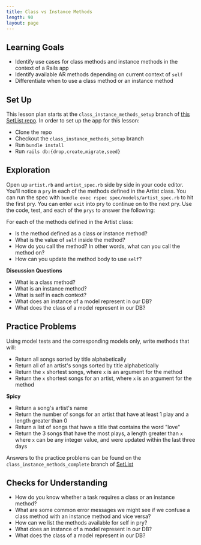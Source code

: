 ```yaml
---
title: Class vs Instance Methods
length: 90
layout: page
---
```


## Learning Goals

* Identify use cases for class methods and instance methods in the context of a Rails app
* Identify available AR methods depending on current context of `self`
* Differentiate when to use a class method or an instance method

## Set Up

This lesson plan starts at the `class_instance_methods_setup` branch of [this SetList repo](https://github.com/turingschool-examples/set_list/tree/class_instance_methods_setup). In order to set up the app for this lesson:

* Clone the repo
* Checkout the `class_instance_methods_setup` branch
* Run `bundle install`
* Run `rails db:{drop,create,migrate,seed}`

## Exploration

Open up `artist.rb` and `artist_spec.rb` side by side in your code editor. You'll notice a `pry` in each of the methods defined in the Artist class. You can run the spec with `bundle exec rspec spec/models/artist_spec.rb` to hit the first pry. You can enter `exit` into pry to continue on to the next pry. Use the code, test, and each of the `prys` to answer the following:

For each of the methods defined in the Artist class:

* Is the method defined as a class or instance method?
* What is the value of `self` inside the method?
* How do you call the method? In other words, what can you call the method on?
* How can you update the method body to use `self`?

**Discussion Questions**

* What is a class method?
* What is an instance method?
* What is self in each context?
* What does an instance of a model represent in our DB?
* What does the class of a model represent in our DB?

## Practice Problems

Using model tests and the corresponding models only, write methods that will:

* Return all songs sorted by title alphabetically
* Return all of an artist's songs sorted by title alphabetically
* Return the `x` shortest songs, where `x` is an argument for the method
* Return the `x` shortest songs for an artist, where `x` is an argument for the method

**Spicy**

* Return a song's artist's name
* Return the number of songs for an artist that have at least 1 play and a length greater than 0
* Return a list of songs that have a title that contains the word "love"
* Return the 3 songs that have the most plays, a length greater than `x` where `x` can be any integer value, and were updated within the last three days

Answers to the practice problems can be found on the `class_instance_methods_complete` branch of [SetList](https://github.com/turingschool-examples/set_list/tree/class_instance_methods_complete)

## Checks for Understanding

* How do you know whether a task requires a class or an instance method?
* What are some common error messages we might see if we confuse a class method with an instance method and vice versa?
* How can we list the methods available for self in pry?
* What does an instance of a model represent in our DB?
* What does the class of a model represent in our DB?

